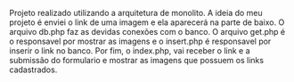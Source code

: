 Projeto realizado utilizando a arquitetura de monolito.
A ideia do meu projeto é enviei o link de uma imagem e ela aparecerá na parte de baixo.
O arquivo db.php faz as devidas conexões com o banco. O arquivo get.php é o responsavel por mostrar as imagens e o insert.php é responsavel por inserir o link no banco. Por fim, o index.php, vai receber o link e a submissão do formulario e mostrar as imagens que possuem os links cadastrados.
